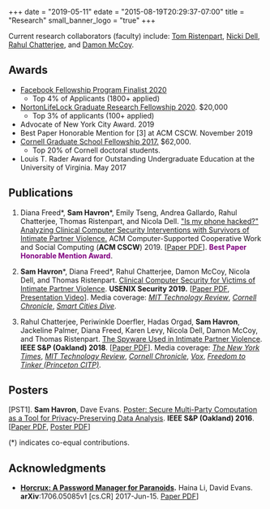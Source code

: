 +++
date = "2019-05-11"
edate = "2015-08-19T20:29:37-07:00"
title = "Research"
small_banner_logo = "true"
+++

Current research collaborators (faculty) include: [Tom
Ristenpart](https://rist.tech.cornell.edu), [Nicki Dell](https://nixdell.com), [Rahul Chatterjee](https://pages.cs.wisc.edu/~chatterjee/), and [Damon McCoy](http://damonmccoy.com/). 

## Awards
* [Facebook Fellowship Program Finalist
  2020](https://research.fb.com/blog/2020/01/announcing-the-recipients-of-the-2020-facebook-fellowship-awards/)
  - Top 4% of Applicants (1800+ applied)
* [NortonLifeLock Graduate Research Fellowship 2020](https://www.nortonlifelock.com/about/careers/graduate-fellowship). $20,000
   - Top 3% of applicants (100+ applied)
* Advocate of New York City Award. 2019
* Best Paper Honorable Mention for [3] at ACM CSCW. November 2019
* [Cornell Graduate School Fellowship 2017.](https://gradschool.cornell.edu/financial-support/fellowships/new-student-fellowships/) $62,000. 
  - Top 20% of Cornell doctoral students.
* Louis T. Rader Award for Outstanding Undergraduate Education at the University of Virginia. May 2017

## Publications
 
1. Diana Freed\*, **Sam Havron**\*, Emily Tseng, Andrea Gallardo, Rahul Chatterjee, 
Thomas Ristenpart, and Nicola Dell. ["Is my phone hacked?" Analyzing Clinical Computer Security 
Interventions with Survivors of Intimate Partner
Violence.](/pubs/freed-cscw19.pdf)
ACM Computer-Supported Cooperative Work and Social Computing (**ACM CSCW**) 2019. [[Paper PDF](/pubs/freed-cscw19.pdf)]. <span style="color: purple;"><b>Best Paper Honorable Mention Award</b></span>.
<!-- use Hugo macro later for awards -->

2. **Sam Havron**\*, Diana Freed\*, Rahul Chatterjee, Damon McCoy, 
Nicola Dell, and Thomas Ristenpart. [Clinical Computer 
Security for Victims of Intimate Partner Violence](/pubs/clinicalsec.pdf).
**USENIX Security 2019.** [[Paper PDF](/pubs/clinicalsec.pdf), [Presentation Video](https://www.youtube.com/watch?v=YsFZ3OxwWN0)]. Media coverage:
[_MIT Technology Review_](https://www.technologyreview.com/s/614168/nyc-hires-hackers-to-hit-back-at-stalkerware/), [_Cornell Chronicle_](https://news.cornell.edu/stories/2019/08/new-tools-help-detect-digital-domestic-abuse), [_Smart Cities Dive_](https://www.smartcitiesdive.com/news/tech-can-impact-domestic-violence-not-always-in-a-positive-way/555757/). 

3. Rahul Chatterjee, Periwinkle Doerfler, Hadas Orgad, **Sam Havron**, 
Jackeline Palmer, Diana Freed, Karen Levy, Nicola Dell, 
Damon McCoy, and Thomas Ristenpart. [The Spyware Used in Intimate
Partner Violence](/pubs/spyware.pdf).
**IEEE S&P (Oakland) 2018**.
[[Paper PDF](/pubs/spyware.pdf)]. Media coverage: [_The New York Times_](https://www.nytimes.com/2018/05/19/technology/phone-apps-stalking.html), [_MIT Technology Review_](https://www.technologyreview.com/s/613915/stalkerware-apps-are-letting-abusive-partners-spy-on-their-victims/), [_Cornell Chronicle_](https://news.cornell.edu/stories/2018/07/apps-make-it-easy-domestic-abusers-spy), [_Vox_](https://www.vox.com/the-big-idea/2018/5/21/17374434/intimate-partner-violence-spyware-domestic-abusers-apple-google), [_Freedom to Tinker (Princeton CITP)_](https://freedom-to-tinker.com/2018/02/23/how-tech-is-failing-victims-of-intimate-partner-violence-thomas-ristenpart-at-citp/).

## Posters
[PST1]. **Sam Havron**, Dave Evans. [Poster: Secure
Multi-Party Computation as a Tool for Privacy-Preserving Data
Analysis](/pubs/mpcposter.pdf).
**IEEE S&P (Oakland) 2016**.
[[Paper PDF](/pubs/mpcposter.pdf), [Poster PDF](/pubs/mpc_poster_print.pdf)]

(\*) indicates co-equal contributions.

## Acknowledgments
* **[Horcrux: A Password Manager for Paranoids](https://arxiv.org/pdf/1706.05085.pdf).** 
Haina Li, David Evans.
**arXiv**:1706.05085v1 [cs.CR] 2017-Jun-15.
[Paper PDF](https://arxiv.org/pdf/1706.05085.pdf)]

